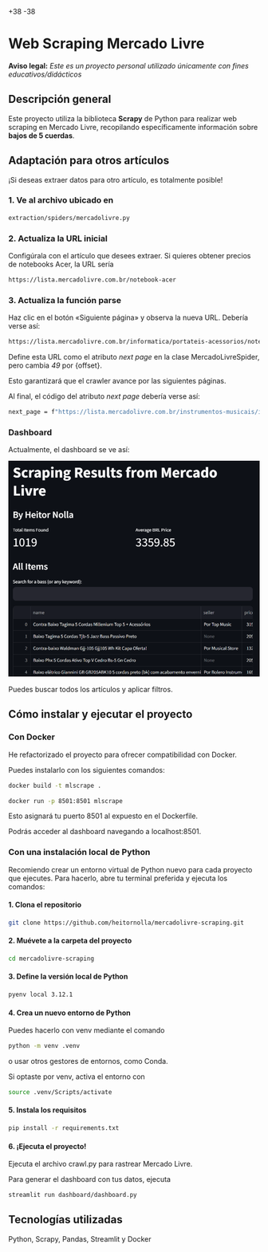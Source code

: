 +38
-38

# Web Scraping Mercado Livre

**Aviso legal:**
_Este es un proyecto personal utilizado únicamente con fines educativos/didácticos_

## Descripción general

Este proyecto utiliza la biblioteca **Scrapy** de Python para realizar web scraping en Mercado Livre, recopilando específicamente información sobre **bajos de 5 cuerdas**.

## Adaptación para otros artículos

¡Si deseas extraer datos para otro artículo, es totalmente posible!

### 1. Ve al archivo ubicado en

```bash
extraction/spiders/mercadolivre.py
```

### 2. Actualiza la URL inicial

Configúrala con el artículo que desees extraer.
Si quieres obtener precios de notebooks Acer, la URL sería

```bash
https://lista.mercadolivre.com.br/notebook-acer
```

### 3. Actualiza la función parse

Haz clic en el botón «Siguiente página» y observa la nueva URL. Debería verse así:

```bash
https://lista.mercadolivre.com.br/informatica/portateis-acessorios/notebooks/acer/notebook-acer_Desde_49_NoIndex_True
```

Define esta URL como el atributo _next page_ en la clase MercadoLivreSpider, pero cambia _49_ por {offset}.

Esto garantizará que el crawler avance por las siguientes páginas.

Al final, el código del atributo _next page_ debería verse así:

```bash
next_page = f"https://lista.mercadolivre.com.br/instrumentos-musicais/instrumentos-corda/baixos/baixo-5-cordas_Desde_{offset}_NoIndex_True_STRINGS*NUMBER_5-5"
```

### Dashboard

Actualmente, el dashboard se ve así:

!['Screenshot of the dashboard'](assets/screenshot.png)

Puedes buscar todos los artículos y aplicar filtros.

## Cómo instalar y ejecutar el proyecto

### Con Docker

He refactorizado el proyecto para ofrecer compatibilidad con Docker.

Puedes instalarlo con los siguientes comandos:

```bash
docker build -t mlscrape .
```

```bash
docker run -p 8501:8501 mlscrape
```

Esto asignará tu puerto 8501 al expuesto en el Dockerfile.

Podrás acceder al dashboard navegando a localhost:8501.

### Con una instalación local de Python

Recomiendo crear un entorno virtual de Python nuevo para cada proyecto que ejecutes. Para hacerlo, abre tu terminal preferida y ejecuta los comandos:

#### 1. Clona el repositorio

```bash
git clone https://github.com/heitornolla/mercadolivre-scraping.git
```

#### 2. Muévete a la carpeta del proyecto

```bash
cd mercadolivre-scraping
```

#### 3. Define la versión local de Python

```bash
pyenv local 3.12.1
```

#### 4. Crea un nuevo entorno de Python

Puedes hacerlo con venv mediante el comando

```bash
python -m venv .venv
```

o usar otros gestores de entornos, como Conda.

Si optaste por venv, activa el entorno con

```bash
source .venv/Scripts/activate
```

#### 5. Instala los requisitos

```bash
pip install -r requirements.txt
```

#### 6. ¡Ejecuta el proyecto!

Ejecuta el archivo crawl.py para rastrear Mercado Livre.

Para generar el dashboard con tus datos, ejecuta

```bash
streamlit run dashboard/dashboard.py
```

## Tecnologías utilizadas

Python, Scrapy, Pandas, Streamlit y Docker